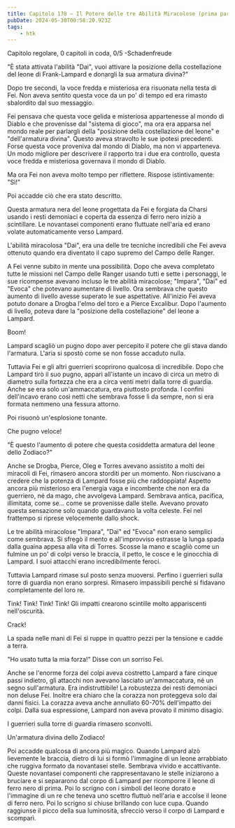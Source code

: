 ```yaml
---
title: Capitolo 178 – Il Potere delle tre Abilità Miracolose (prima parte)
pubDate: 2024-05-30T00:58:20.923Z
tags:
    - htk
---
```



Capitolo regolare,
0 capitoli in coda, 0/5
-Schadenfreude


"È stata attivata l'abilità "Dai", vuoi attivare la posizione della costellazione del leone di Frank-Lampard e donargli la sua armatura divina?"


Dopo tre secondi, la voce fredda e misteriosa era risuonata nella testa di Fei. Non aveva sentito questa voce da un po' di tempo ed era rimasto sbalordito dal suo messaggio.


Fei pensava che questa voce gelida e misteriosa appartenesse al mondo di Diablo e che provenisse dal "sistema di gioco", ma ora era apparsa nel mondo reale per parlargli della "posizione della costellazione del leone" e "dell'armatura divina". Questo aveva stravolto le sue ipotesi precedenti. Forse questa voce proveniva dal mondo di Diablo, ma non vi apparteneva. Un modo migliore per descrivere il rapporto tra i due era controllo, questa voce fredda e misteriosa governava il mondo di Diablo.


Ma ora Fei non aveva molto tempo per riflettere. Rispose istintivamente: "Sì!"


Poi accadde ciò che era stato descritto.


Questa armatura nera del leone progettata da Fei e forgiata da Charsi usando i resti demoniaci e coperta da essenza di ferro nero iniziò a scintillare. Le novantasei componenti erano fluttuate nell'aria ed erano volate automaticamente verso Lampard.


L'abilità miracolosa "Dai", era una delle tre tecniche incredibili che Fei aveva ottenuto quando era diventato il capo supremo del Campo delle Ranger.


A Fei venne subito in mente una possibilità. Dopo che aveva completato tutte le missioni nel Campo delle Ranger usando tutti e sette i personaggi, le sue ricompense avevano incluso le tre abilità miracolose; "Impara", "Dai" ed "Evoca" che potevano aumentare di livello.
Ora sembrava che questo aumento di livello avesse superato le sue aspettative. All'inizio Fei aveva potuto donare a Drogba l'elmo del toro e a Pierce Excalibur. Dopo l'aumento di livello, poteva dare la "posizione della costellazione" del leone a Lampard.


Boom!


Lampard scagliò un pugno dopo aver percepito il potere che gli stava dando l'armatura. L'aria si spostò come se non fosse accaduto nulla.


Tuttavia Fei e gli altri guerrieri scoprirono qualcosa di incredibile. Dopo che Lampard tirò il suo pugno, apparì all'istante un incavo di circa un metro di diametro sulla fortezza che era a circa venti metri dalla torre di guardia. Anche se era solo un'ammaccatura, era piuttosto profonda. I confini dell'incavo erano così netti che sembrava fosse lì da sempre, non si era formata nemmeno una fessura attorno.


Poi risuonò un'esplosione tonante.


Che pugno veloce!


"È questo l'aumento di potere che questa cosiddetta armatura del leone dello Zodiaco?"


Anche se Drogba, Pierce, Oleg e Torres avevano assistito a molti dei miracoli di Fei, rimasero ancora storditi per un momento. Non riuscivano a credere che la potenza di Lampard fosse più che raddoppiata! Aspetto ancora più misterioso era l'energia vaga e incombente che non era da guerriero, né da mago, che avvolgeva Lampard. Sembrava antica, pacifica, illimitata, come se... come se provenisse dalle stelle. Avevano provato questa sensazione solo quando guardavano la volta celeste.
Fei nel frattempo si riprese velocemente dallo shock.


Le tre abilità miracolose "Impara", "Dai" ed "Evoca" non erano semplici come sembrava. Si sfregò il mento e all'improvviso estrasse la lunga spada dalla guaina appesa alla vita di Torres. Scosse la mano e scagliò come un fulmine un po' di colpi verso le braccia, il petto, le cosce e le ginocchia di Lampard. I suoi attacchi erano incredibilmente feroci.


Tuttavia Lampard rimase sul posto senza muoversi. Perfino i guerrieri sulla torre di guardia non erano sorpresi. Rimasero impassibili perché si fidavano completamente del loro re.


Tink! Tink! Tink! Tink! Gli impatti crearono scintille molto appariscenti nell'oscurità.


Crack!


La spada nelle mani di Fei si ruppe in quattro pezzi per la tensione e cadde a terra.


"Ho usato tutta la mia forza!" Disse con un sorriso Fei.


Anche se l'enorme forza dei colpi aveva costretto Lampard a fare cinque passi indietro, gli attacchi non avevano lasciato un'ammaccatura, né un segno sull'armatura. Era indistruttibile! La robustezza dei resti demoniaci non deluse Fei. Inoltre era chiaro che la corazza non proteggeva solo dai danni fisici. La corazza aveva anche annullato 60-70% dell'impatto dei colpi. Dalla sua espressione, Lampard non aveva provato il minimo disagio.


I guerrieri sulla torre di guardia rimasero sconvolti.


Un'armatura divina dello Zodiaco!


Poi accadde qualcosa di ancora più magico. Quando Lampard alzò lievemente le braccia, dietro di lui si formò l'immagine di un leone arrabbiato che ruggiva formato da novantasei stelle. Sembrava vivido e accattivante. Queste novantasei componenti che rappresentavano le stelle iniziarono a bruciare e si separarono dal corpo di Lampard per ricomporre il leone di ferro nero di prima. Poi lo scrigno con i simboli del leone dorato e l'immagine di un re che teneva uno scettro fluttuò nell'aria e accolse il leone di ferro nero. Poi lo scrigno si chiuse brillando con luce cupa. Quando raggiunse il picco della sua luminosità, sfrecciò verso il corpo di Lampard e scomparì.







